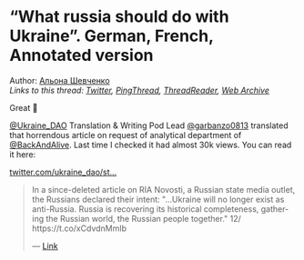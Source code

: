 # “What russia should do with Ukraine”. German, French, Annotated version

Author: [Альона Шевченко](https://twitter.com/cryptodrftng)  
*Links to this thread: [Twitter](https://twitter.com/cryptodrftng/status/1530577568226848768), [PingThread](https://pingthread.com/thread/1530577568226848768), [ThreadReader](https://threadreaderapp.com/thread/1530577568226848768.html), [Web Archive](https://web.archive.org/web/*/https://twitter.com/cryptodrftng/status/1530577568226848768)*

Great 🧵

[@Ukraine_DAO](https://twitter.com/Ukraine_DAO) Translation & Writing Pod Lead [@garbanzo0813](https://twitter.com/garbanzo0813) translated that horrendous article on request of analytical department of [@BackAndAlive](https://twitter.com/BackAndAlive). Last time I checked it had almost 30k views. You can read it here:

[twitter.com/ukraine_dao/st…](https://twitter.com/ukraine_dao/status/1510935822610178051)

<blockquote class="twitter-tweet">
    <p lang="en" dir="ltr">
    In a since-deleted article on RIA Novosti, a Russian state media outlet, the Russians declared their intent: &#34;...Ukraine will no longer exist as anti-Russia. Russia is recovering its historical completeness, gathering the Russian world, the Russian people together.&#34; 12/ https://t.co/xCdvdnMmIb<br />
    </p>
    &mdash; <a href="https://twitter.com/MuKappa/status/1530520217616535552">Link</a>
</blockquote>
